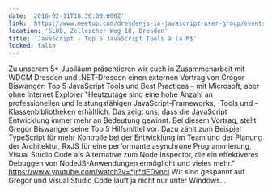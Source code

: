 ```yaml
---
date: '2016-02-11T18:30:00.000Z'
link: 'https://www.meetup.com/dresdenjs-io-javascript-user-group/events/228150329'
location: 'SLUB, Zellescher Weg 18, Dresden'
title: 'JavaScript - Top 5 JavaScript Tools à la M$'
locked: false
---
```

Zu unserem 5* Jubiläum präsentieren wir euch in Zusammenarbeit mit WDCM Dresden und .NET-Dresden einen externen Vortrag von Gregor Biswanger: Top 5 JavaScript Tools und Best Practices – mit Microsoft, aber ohne Internet Explorer "Heutzutage sind eine hohe Anzahl an professionellen und leistungsfähigen JavaScript-Frameworks, -Tools und –Klassenbibliotheken erhältlich. Das zeigt uns, dass die JavaScript Entwicklung immer mehr an Bedeutung gewinnt. Bei diesem Vortrag, stellt Gregor Biswanger seine Top 5 Hilfsmittel vor. Dazu zählt zum Beispiel TypeScript für mehr Kontrolle bei der Entwicklung im Team und der Planung der Architektur, RxJS für eine performante asynchrone Programmierung, Visual Studio Code als Alternative zum Node Inspector, die ein effektiveres Debuggen von NodeJS-Anwendungen ermöglicht und vieles mehr." https://www.youtube.com/watch?v=*jr*dEDvncI Wir sind gespannt auf Gregor und Visual Studio Code läuft ja nicht nur unter Windows...
